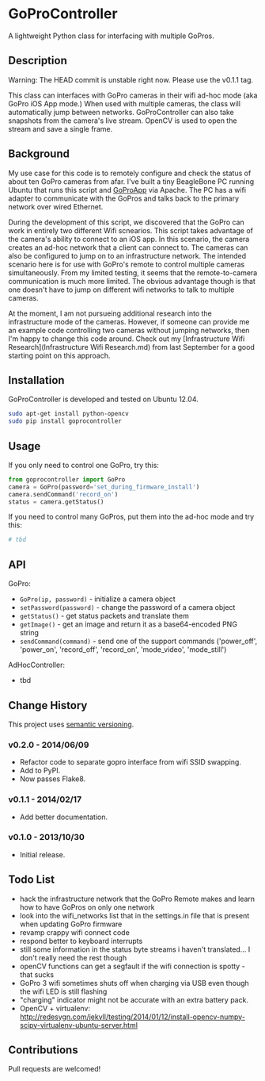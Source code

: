 # GoProController

A lightweight Python class for interfacing with multiple GoPros.

## Description

Warning: The HEAD commit is unstable right now. Please use the v0.1.1 tag.

This class can interfaces with GoPro cameras in their wifi ad-hoc mode (aka GoPro iOS App mode.) When used with multiple cameras, the class will automatically jump between networks. GoProController can also take snapshots from the camera's live stream. OpenCV is used to open the stream and save a single frame.

## Background

My use case for this code is to remotely configure and check the status of about ten GoPro cameras from afar. I've built a tiny BeagleBone PC running Ubuntu that runs this script and [GoProApp](https://github.com/joshvillbrandt/GoProApp) via Apache. The PC has a wifi adapter to communicate with the GoPros and talks back to the primary network over wired Ethernet.

During the development of this script, we discovered that the GoPro can work in entirely two different Wifi scnearios. This script takes advantage of the camera's ability to connect to an iOS app. In this scenario, the camera creates an ad-hoc network that a client can connect to. The cameras can also be configured to jump on to an infrastructure network. The intended scenario here is for use with GoPro's remote to control multiple cameras simultaneously. From my limited testing, it seems that the remote-to-camera communication is much more limited. The obvious advantage though is that one doesn't have to jump on different wifi networks to talk to multiple cameras.

At the moment, I am not pursueing additional research into the infrastructure mode of the cameras. However, if someone can provide me an example code controlling two cameras without jumping networks, then I'm happy to change this code around. Check out my [Infrastructure Wifi Research](Infrastructure Wifi Research.md) from last September for a good starting point on this approach.

## Installation

GoProController is developed and tested on Ubuntu 12.04.

```bash
sudo apt-get install python-opencv
sudo pip install goprocontroller
```

## Usage

If you only need to control one GoPro, try this:

```python
from goprocontroller import GoPro
camera = GoPro(password='set_during_firmware_install')
camera.sendCommand('record_on')
status = camera.getStatus()
```

If you need to control many GoPros, put them into the ad-hoc mode and try this:

```python
# tbd
```

## API

GoPro:

* `GoPro(ip, password)` - initialize a camera object
* `setPassword(password)` - change the password of a camera object
* `getStatus()` - get status packets and translate them
* `getImage()` - get an image and return it as a base64-encoded PNG string
* `sendCommand(command)` - send one of the support commands ('power_off', 'power_on', 'record_off', 'record_on', 'mode_video', 'mode_still')

AdHocController:

* tbd

## Change History

This project uses [semantic versioning](http://semver.org/).

### v0.2.0 - 2014/06/09

* Refactor code to separate gopro interface from wifi SSID swapping.
* Add to PyPI.
* Now passes Flake8.

### v0.1.1 - 2014/02/17

* Add better documentation.

### v0.1.0 - 2013/10/30

* Initial release.

## Todo List

* hack the infrastructure network that the GoPro Remote makes and learn how to have GoPros on only one network
 * look into the wifi_networks list that in the settings.in file that is present when updating GoPro firmware
* revamp crappy wifi connect code
* respond better to keyboard interrupts
* still some information in the status byte streams i haven't translated... I don't really need the rest though
* openCV functions can get a segfault if the wifi connection is spotty - that sucks
* GoPro 3 wifi sometimes shuts off when charging via USB even though the wifi LED is still flashing
* "charging" indicator might not be accurate with an extra battery pack.
* OpenCV + virtualenv: http://redesygn.com/jekyll/testing/2014/01/12/install-opencv-numpy-scipy-virtualenv-ubuntu-server.html

## Contributions

Pull requests are welcomed!
